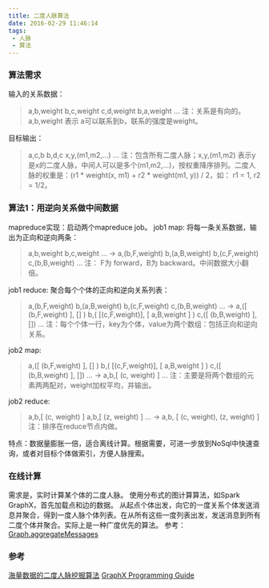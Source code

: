 ```yaml
---
title: 二度人脉算法
date: 2016-02-29 11:46:14
tags:
 - 人脉
 - 算法
---
```


###  算法需求

输入的关系数据：
>a,b,weight
b,c,weight
c,d,weight
b,a,weight
...
注：关系是有向的。a,b,weight 表示 a可以联系到b，联系的强度是weight。

目标输出：
>a,c,b
b,d,c
x,y,(m1,m2,...)
...
注：包含所有二度人脉；x,y,(m1,m2) 表示y是x的二度人脉，中间人可以是多个(m1,m2,…)，按权重降序排列。二度人脉的权重是：(r1 * weight(x, m1) + r2 *  weight(m1, y)) / 2，如： r1 = 1, r2 = 1/2。

### 算法1：用逆向关系做中间数据

mapreduce实现：启动两个mapreduce job。
job1 map:
将每一条关系数据，输出为正向和逆向两条：
>a,b,weight
b,c,weight
...
->
a,(b,F,weight)
b,(a,B,weight)
b,(c,F,weight)
c,(b,B,weight)
...
注： F为 forward，B为 backward。中间数据大小翻倍。

job1 reduce:
聚合每个个体的正向和逆向关系列表：
>a,(b,F,weight)
b,(a,B,weight)
b,(c,F,weight)
c,(b,B,weight)
...
->
a,([  (b,F,weight)  ], [] )
b,( [(c,F,weight)], [ a,B,weight ] )
c,([  (b,B,weight)  ], [])
...
注：每个个体一行，key为个体，value为两个数组：包括正向和逆向关系。

job2 map:
>a,([  (b,F,weight)  ], [] )
b,( [(c,F,weight)], [ a,B,weight ] )
c,([  (b,B,weight)  ], [])
...
->
a,b,[ (c, weight) ]
...
注：主要是将两个数组的元素两两配对，weight加权平均，并输出。

job2 reduce:
>a,b,[ (c, weight) ]
a,b,[ (z, weight) ]
...
->
a,b, [ (c, weight), (z, weight) ]
注：排序在reduce节点内做。

特点：数据量膨胀一倍，适合离线计算。根据需要，可进一步放到NoSql中快速查询，或者对目标个体做索引，方便人脉搜索。

### 在线计算

需求是，实时计算某个体的二度人脉。
使用分布式的图计算算法，如Spark GraphX，首先加载点和边的数据。
从起点个体出发，向它的一度关系个体发送消息并聚合，得到一度人脉个体列表。在从所有这些一度列表出发，发送消息到所有二度个体并聚合。实际上是一种广度优先的算法。
参考：[ Graph.aggregateMessages ](https://spark.apache.org/docs/1.3.1/api/scala/index.html#org.apache.spark.graphx.Graph)

### 参考
[海量数据的二度人脉挖掘算法](http://my.oschina.net/BreathL/blog/75112)
[GraphX Programming Guide](https://spark.apache.org/docs/1.3.1/graphx-programming-guide.html)
